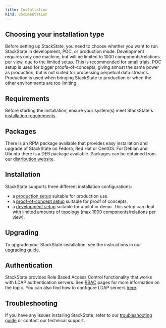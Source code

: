 ```yaml
---
title: Installation
kind: Documentation
---
```


## Choosing your installation type

Before setting up StackState, you need to choose whether you want to run StackState in development, POC, or production mode.
Development requires only one machine, but will be limited to 1000 components/relations per view, due to the limited setup. This is
recommended for small trials. POC setup is used for bigger proofs-of-concepts, giving
almost the same power as production, but is not suited for processing perpetual data streams. Production
is used when bringing StackState to production or when the other environments are too limiting.

## Requirements

Before starting the installation, ensure your system(s) meet StackState's [installation requirements](/setup/installation/requirements/).

## Packages

There is an RPM package available that provides easy installation and upgrade of StackState on Fedora, Red Hat or CentOS. For Debian and Ubuntu there is a DEB package available. Packages can be obtained from our [distribution website](/setup/download/).

## Installation

StackState supports three different installation configurations:

* a [production setup](/setup/installation/production-installation) suitable for production use.
* a [proof-of-concept setup](/setup/installation/poc-installation) suitable for proof of concepts.
* a [development setup](/setup/installation/development-installation) suitable for a pilot or demo. This setup can deal with limited amounts of topology (max 1000 components/relations per view).

## Upgrading

To upgrade your StackState installation, see the instructions in our [upgrading guide](/setup/installation/upgrading/).

## Authentication

StackState provides Role Based Access Control functionality that works with LDAP authentication servers. See [RBAC](/concepts/role_based_access_control/) pages for more information on the topic. You can also find how to configure LDAP servers [here](/setup/installation/authentication/).

## Troubleshooting

If you have any issues installing StackState, refer to our [troubleshooting guide](/setup/installation/troubleshooting/) or contact our technical support.
